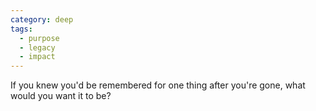 ```yaml
---
category: deep
tags:
  - purpose
  - legacy
  - impact
---
```


If you knew you'd be remembered for one thing after you're gone, what would you want it to be?
